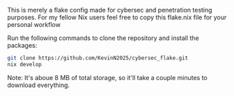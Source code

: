 This is merely a flake config made for cybersec and penetration testing purposes. For my fellow Nix users feel free to copy this flake.nix file for your personal workflow

Run the following commands to clone the repository and install the packages:
```bash
git clone https://github.com/KevinN2025/cybersec_flake.git
nix develop
```
Note: It's aboue 8 MB of total storage, so it'll take a couple minutes to download everything.
